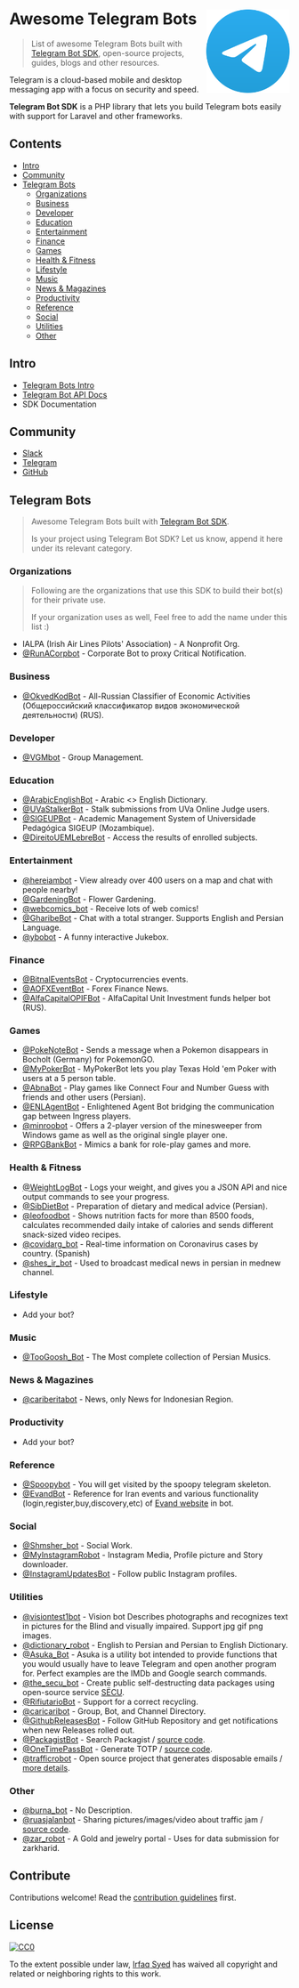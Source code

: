 # Awesome Telegram Bots [<img src="media/telegram-logo.svg" width="150" align="right" alt="Telegram">](https://www.telegram.org)

> List of awesome Telegram Bots built with [Telegram Bot SDK](https://github.com/telegram-bot-sdk/telegram-bot-sdk), open-source projects, guides, blogs and other resources.

Telegram is a cloud-based mobile and desktop messaging app with a focus on security and speed. 

**Telegram Bot SDK** is a PHP library that lets you build Telegram bots easily with support for Laravel and other frameworks.

## Contents

- [Intro](#intro)
- [Community](#community)
- [Telegram Bots](#telegram-bots)
  - [Organizations](#organizations)
  - [Business](#business)
  - [Developer](#developer)
  - [Education](#education)
  - [Entertainment](#entertainment)
  - [Finance](#finance)
  - [Games](#games)
  - [Health & Fitness](#health--fitness)
  - [Lifestyle](#lifestyle)
  - [Music](#music)
  - [News & Magazines](#news--magazines)
  - [Productivity](#productivity)
  - [Reference](#reference)
  - [Social](#social)
  - [Utilities](#utilities)
  - [Other](#other)

## Intro

- [Telegram Bots Intro](https://core.telegram.org/bots)
- [Telegram Bot API Docs](https://core.telegram.org/bots/api)
- SDK Documentation

## Community

- [Slack](https://phpchat.co)
- [Telegram](https://t.me/PHPChatCo)
- [GitHub](https://github.com/telegram-bot-sdk)

## Telegram Bots

> Awesome Telegram Bots built with [Telegram Bot SDK](https://github.com/telegram-bot-sdk/telegram-bot-sdk).
>
> Is your project using Telegram Bot SDK? Let us know, append it here under its relevant category.


### Organizations

> Following are the organizations that use this SDK to build their bot(s) for their private use.
> 
> If your organization uses as well, Feel free to add the name under this list :)

- IALPA (Irish Air Lines Pilots' Association) - A Nonprofit Org.
- [@RunACorpbot](https://t.me/RunACorpbot) - Corporate Bot to proxy Critical Notification.

### Business

- [@OkvedKodBot](https://t.me/OkvedKodBot) - All-Russian Classifier of Economic Activities (Общероссийский классификатор видов экономической деятельности) (RUS).

### Developer

- [@VGMbot](https://t.me/VGMbot) - Group Management.

### Education

- [@ArabicEnglishBot](https://t.me/ArabicEnglishBot) - Arabic <> English Dictionary.
- [@UVaStalkerBot](https://t.me/UVaStalkerBot) - Stalk submissions from UVa Online Judge users.
- [@SIGEUPBot](https://t.me/SIGEUPBot) - Academic Management System of Universidade Pedagógica SIGEUP (Mozambique).
- [@DireitoUEMLebreBot](https://t.me/DireitoUEMLebreBot) - Access the results of enrolled subjects.

### Entertainment

- [@hereiambot](https://t.me/hereiambot) - View already over 400 users on a map and chat with people nearby!
- [@GardeningBot](https://t.me/GardeningBot) - Flower Gardening.
- [@webcomics_bot](https://t.me/webcomics_bot) - Receive lots of web comics!
- [@GharibeBot](https://t.me/gharibebot) - Chat with a total stranger. Supports English and Persian Language.
- [@ybobot](https://t.me/ybobot) - A funny interactive Jukebox.

### Finance

- [@BitnalEventsBot](https://t.me/BitnalEventsBot) - Cryptocurrencies events.
- [@AOFXEventBot](https://t.me/AOFXEventBot) - Forex Finance News.
- [@AlfaCapitalOPIFBot](https://t.me/AlfaCapitalOPIFBot) - AlfaCapital Unit Investment funds helper bot (RUS).

### Games

- [@PokeNoteBot](https://t.me/PokeNoteBot) - Sends a message when a Pokemon disappears in Bocholt (Germany) for PokemonGO.
- [@MyPokerBot](https://t.me/MyPokerBot) - MyPokerBot lets you play Texas Hold 'em Poker with users at a 5 person table.
- [@AbnaBot](https://t.me/AbnaBot) - Play games like Connect Four and Number Guess with friends and other users (Persian).
- [@ENLAgentBot](https://t.me/ENLAgentBot) - Enlightened Agent Bot bridging the communication gap between Ingress players.
- [@minroobot](https://t.me/minroobot) - Offers a 2-player version of the minesweeper from Windows game as well as the original single player one.
- [@RPGBankBot](https://t.me/RPGBankBot) - Mimics a bank for role-play games and more.

### Health & Fitness

- [@WeightLogBot](https://t.me/WeightLogBot) - Logs your weight, and gives you a JSON API and nice output commands to see your progress.
- [@SibDietBot](https://t.me/sibdietbot) - Preparation of dietary and medical advice (Persian).
- [@leofoodbot](https://t.me/leofoodbot) - Shows nutrition facts for more than 8500 foods, calculates recommended daily intake of calories and sends different snack-sized video recipes.
- [@covidarg_bot](https://t.me/covidarg_bot) - Real-time information on Coronavirus cases by country. (Spanish)
- [@shes_ir_bot](https://t.me/shes_ir_bot) - Used to broadcast medical news in persian in mednew channel.

### Lifestyle

- Add your bot?

### Music

- [@TooGoosh_Bot](https://t.me/toogoosh_bot) - The Most complete collection of Persian Musics.

### News & Magazines

- [@cariberitabot](https://t.me/cariberitabot) - News, only News for Indonesian Region.

### Productivity

- Add your bot?

### Reference

- [@Spoopybot](https://t.me/Spoopybot) - You will get visited by the spoopy telegram skeleton.
- [@EvandBot](https://t.me/EvandBot) - Reference for Iran events and various functionality (login,register,buy,discovery,etc) of [Evand website](https://evand.ir/) in bot.

### Social

- [@Shmsher_bot](https://t.me/Shmsher_bot) - Social Work.
- [@MyInstagramRobot](https://t.me/MyInstagramRobot) - Instagram Media, Profile picture and Story downloader.
- [@InstagramUpdatesBot](https://t.me/InstagramUpdatesBot) - Follow public Instagram profiles.

### Utilities

- [@visiontest1bot](https://t.me/visiontest1bot) - Vision bot Describes photographs and recognizes text in pictures for the Blind and visually impaired.  Support jpg gif png images.
- [@dictionary_robot](https://t.me/dictionary_robot) - English to Persian and Persian to English Dictionary.
- [@Asuka_Bot](https://t.me/Asuka_Bot) - Asuka is a utility bot intended to provide functions that you would usually have to leave Telegram and open another program for. Perfect examples are the IMDb and Google search commands.
- [@the_secu_bot](https://t.me/the_secu_bot) - Create public self-destructing data packages using open-source service [SЁCU](https://secu.su/).
- [@RifiutarioBot](https://t.me/RifiutarioBot) - Support for a correct recycling.
- [@caricaribot](https://t.me/caricaribot) - Group, Bot, and Channel Directory.
- [@GithubReleasesBot](https://t.me/GithubReleasesBot) - Follow GitHub Repository and get notifications when new Releases rolled out.
- [@PackagistBot](https://t.me/PackagistBot) - Search Packagist / [source code](https://github.com/vitormattos/bot-packagist).
- [@OneTimePassBot](https://t.me/OneTimePassBot) - Generate TOTP / [source code](https://github.com/vitormattos/bot-onetimepass).
- [@trafficrobot](https://t.me/trafficrobot) - Open source project that generates disposable emails / [more details](https://trafficrobot.tk/).

### Other

- [@burna_bot](https://t.me/burna_bot) - No Description.
- [@ruasjalanbot](https://t.me/ruasjalanbot) - Sharing pictures/images/video about traffic jam / [source code](https://github.com/kukuhtw/ruasjalantelegrambot).
- [@zar_robot](https://t.me/zar_robot) - A Gold and jewelry portal - Uses for data submission for zarkharid.

## Contribute

Contributions welcome! Read the [contribution guidelines](contributing.md) first.

## License

[![CC0](https://mirrors.creativecommons.org/presskit/buttons/88x31/svg/cc-zero.svg)](https://creativecommons.org/publicdomain/zero/1.0)

To the extent possible under law, [Irfaq Syed](https://github.com/irazasyed) has waived all copyright and
related or neighboring rights to this work.
